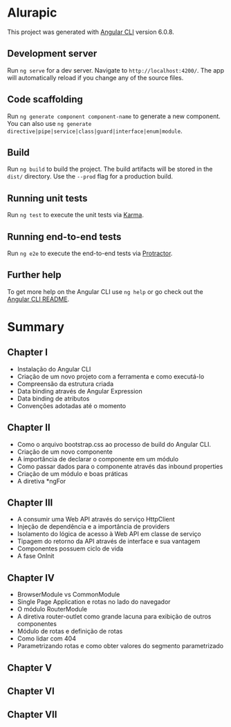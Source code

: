 # Alurapic

This project was generated with [Angular CLI](https://github.com/angular/angular-cli) version 6.0.8.

## Development server

Run `ng serve` for a dev server. Navigate to `http://localhost:4200/`. The app will automatically reload if you change any of the source files.

## Code scaffolding

Run `ng generate component component-name` to generate a new component. You can also use `ng generate directive|pipe|service|class|guard|interface|enum|module`.

## Build

Run `ng build` to build the project. The build artifacts will be stored in the `dist/` directory. Use the `--prod` flag for a production build.

## Running unit tests

Run `ng test` to execute the unit tests via [Karma](https://karma-runner.github.io).

## Running end-to-end tests

Run `ng e2e` to execute the end-to-end tests via [Protractor](http://www.protractortest.org/).

## Further help

To get more help on the Angular CLI use `ng help` or go check out the [Angular CLI README](https://github.com/angular/angular-cli/blob/master/README.md).

# Summary

## Chapter I
- Instalação do Angular CLI
- Criação de um novo projeto com a ferramenta e como executá-lo
- Compreensão da estrutura criada
- Data binding através de Angular Expression
- Data binding de atributos
- Convenções adotadas até o momento

## Chapter II
- Como o arquivo bootstrap.css ao processo de build do Angular CLI.
- Criação de um novo componente
- A importância de declarar o componente em um módulo
- Como passar dados para o componente através das inbound properties
- Criação de um módulo e boas práticas
- A diretiva *ngFor

## Chapter III
- A consumir uma Web API através do serviço HttpClient
- Injeção de dependência e a importância de providers
- Isolamento do lógica de acesso à Web API em classe de serviço
- Tipagem do retorno da API através de interface e sua vantagem
- Componentes possuem ciclo de vida
- A fase OnInit

## Chapter IV
- BrowserModule vs CommonModule
- Single Page Application e rotas no lado do navegador
- O módulo RouterModule
- A diretiva router-outlet como grande lacuna para exibição de outros componentes
- Módulo de rotas e definição de rotas
- Como lidar com 404
- Parametrizando rotas e como obter valores do segmento parametrizado

## Chapter V

## Chapter VI

## Chapter VII